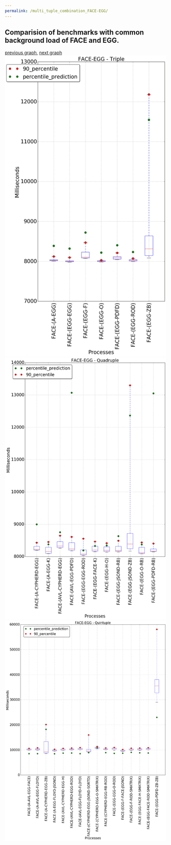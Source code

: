 ```yaml
---
permalink: /multi_tuple_combination_FACE-EGG/
---
```



## Comparision of benchmarks with common background load of FACE and EGG.

[previous graph](../multi_tuple_combination_FACE-CYPHERD/), [next graph](../multi_tuple_combination_FACE-FACE/)
![graph figure](./images/triple/FACE/FACE-EGG_box.png)![graph figure](./images/quadruple/FACE/FACE-EGG_box.png)![graph figure](./images/quintuple/FACE/FACE-EGG_box.png)